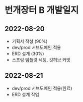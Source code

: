 # 번개장터 B 개발일지

## 2022-08-20

- 기획서 작성 (90%)
- dev/prod 서브도메인 적용
- ERD 설계 (30%)
- 스프링 템플릿 세팅, 깃허브 커밋

## 2022-08-21

- dev/prod 서브도메인 적용(완료)
- ERD 설계 작업
